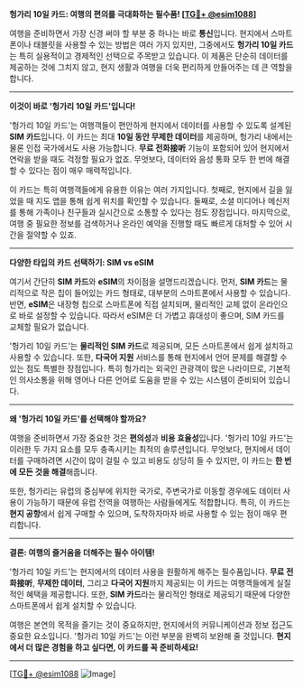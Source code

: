 **헝가리 10일 카드: 여행의 편의를 극대화하는 필수품! [[TG💪+ @esim1088](https://t.me/s/esim1088)]**

여행을 준비하면서 가장 신경 써야 할 부분 중 하나는 바로 **통신**입니다. 현지에서 스마트폰이나 태블릿을 사용할 수 있는 방법은 여러 가지 있지만, 그중에서도 **헝가리 10일 카드**는 특히 실용적이고 경제적인 선택으로 주목받고 있습니다. 이 제품은 단순히 데이터를 제공하는 것에 그치지 않고, 현지 생활과 여행을 더욱 편리하게 만들어주는 데 큰 역할을 합니다.

---

**이것이 바로 '헝가리 10일 카드'입니다!**

'헝가리 10일 카드'는 여행객들이 편안하게 현지에서 데이터를 사용할 수 있도록 설계된 **SIM 카드**입니다. 이 카드는 최대 **10일 동안 무제한 데이터**를 제공하며, 헝가리 내에서는 물론 인접 국가에서도 사용 가능합니다. **무료 전화接听** 기능이 포함되어 있어 현지에서 연락을 받을 때도 걱정할 필요가 없죠. 무엇보다, 데이터와 음성 통화 모두 한 번에 해결할 수 있다는 점이 매우 매력적입니다.

이 카드는 특히 여행객들에게 유용한 이유는 여러 가지입니다. 첫째로, 현지에서 길을 잃었을 때 지도 앱을 통해 쉽게 위치를 확인할 수 있습니다. 둘째로, 소셜 미디어나 메신저를 통해 가족이나 친구들과 실시간으로 소통할 수 있다는 점도 장점입니다. 마지막으로, 여행 중 필요한 정보를 검색하거나 온라인 예약을 진행할 때도 빠르게 대처할 수 있어 시간을 절약할 수 있죠.

---

**다양한 타입의 카드 선택하기: SIM vs eSIM**

여기서 간단히 **SIM 카드**와 **eSIM**의 차이점을 설명드리겠습니다. 먼저, **SIM 카드**는 물리적으로 작은 칩이 들어있는 카드 형태로, 대부분의 스마트폰에서 사용할 수 있습니다. 반면, **eSIM**은 내장형 칩으로 스마트폰에 직접 설치되며, 물리적인 교체 없이 온라인으로 바로 설정할 수 있습니다. 따라서 eSIM은 더 가볍고 휴대성이 좋으며, SIM 카드를 교체할 필요가 없습니다.

'헝가리 10일 카드'는 **물리적인 SIM 카드**로 제공되며, 모든 스마트폰에서 쉽게 설치하고 사용할 수 있습니다. 또한, **다국어 지원** 서비스를 통해 현지에서 언어 문제를 해결할 수 있는 점도 특별한 장점입니다. 특히 헝가리는 외국인 관광객이 많은 나라이므로, 기본적인 의사소통을 위해 영어나 다른 언어로 도움을 받을 수 있는 시스템이 준비되어 있습니다.

---

**왜 '헝가리 10일 카드'를 선택해야 할까요?**

여행을 준비하면서 가장 중요한 것은 **편의성**과 **비용 효율성**입니다. '헝가리 10일 카드'는 이러한 두 가지 요소를 모두 충족시키는 최적의 솔루션입니다. 무엇보다, 현지에서 데이터를 구매하려면 시간이 많이 걸릴 수 있고 비용도 상당히 들 수 있지만, 이 카드는 **한 번에 모든 것을 해결**해줍니다.

또한, 헝가리는 유럽의 중심부에 위치한 국가로, 주변국가로 이동할 경우에도 데이터 사용이 가능하기 때문에 유럽 전역을 여행하는 사람들에게도 적합합니다. 특히, 이 카드는 **현지 공항**에서 쉽게 구매할 수 있으며, 도착하자마자 바로 사용할 수 있는 점이 매우 편리합니다.

---

**결론: 여행의 즐거움을 더해주는 필수 아이템!**

'헝가리 10일 카드'는 현지에서의 데이터 사용을 원활하게 해주는 필수품입니다. **무료 전화接听**, **무제한 데이터**, 그리고 **다국어 지원**까지 제공되는 이 카드는 여행객들에게 실질적인 혜택을 제공합니다. 또한, **SIM 카드**라는 물리적인 형태로 제공되기 때문에 다양한 스마트폰에서 쉽게 설치할 수 있습니다.

여행은 본연의 목적을 즐기는 것이 중요하지만, 현지에서의 커뮤니케이션과 정보 접근도 중요한 요소입니다. '헝가리 10일 카드'는 이런 부분을 완벽히 보완해 줄 것입니다. **현지에서 더 많은 경험을 하고 싶다면, 이 카드를 꼭 준비하세요!**

---

[[TG💪+ @esim1088](https://t.me/s/esim1088) ![Image](https://i.postimg.cc/Y0z9fWf4/image.png)]